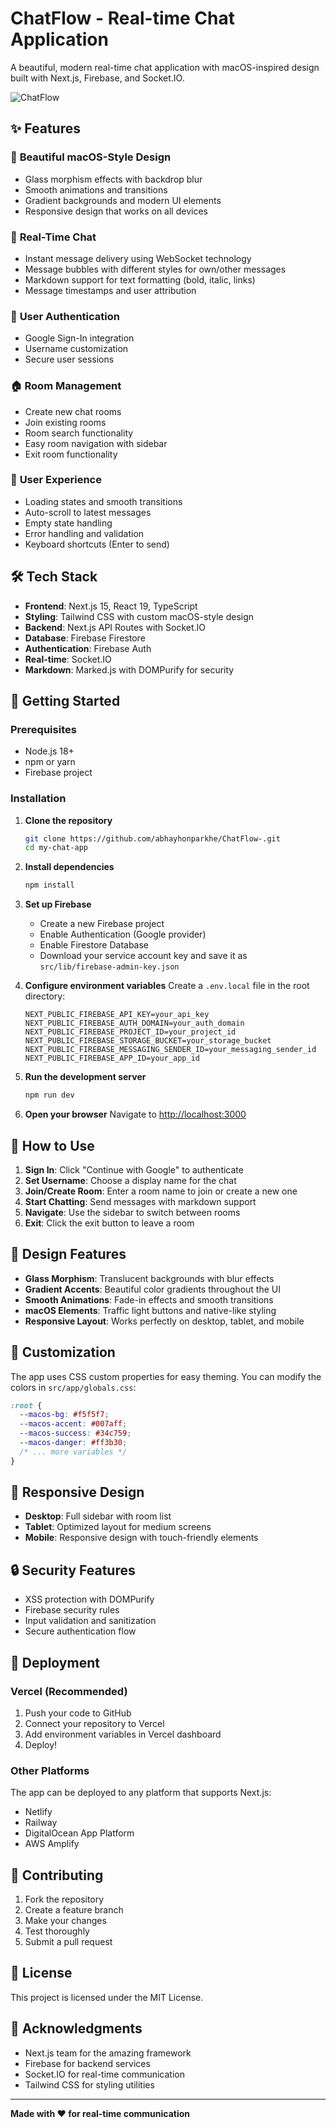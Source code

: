 # ChatFlow - Real-time Chat Application

A beautiful, modern real-time chat application with macOS-inspired design built with Next.js, Firebase, and Socket.IO.

![ChatFlow](https://img.shields.io/badge/ChatFlow-Real--time%20Chat-blue?style=for-the-badge&logo=chat)

## ✨ Features

### 🎨 **Beautiful macOS-Style Design**
- Glass morphism effects with backdrop blur
- Smooth animations and transitions
- Gradient backgrounds and modern UI elements
- Responsive design that works on all devices

### 💬 **Real-Time Chat**
- Instant message delivery using WebSocket technology
- Message bubbles with different styles for own/other messages
- Markdown support for text formatting (bold, italic, links)
- Message timestamps and user attribution

### 🔐 **User Authentication**
- Google Sign-In integration
- Username customization
- Secure user sessions

### 🏠 **Room Management**
- Create new chat rooms
- Join existing rooms
- Room search functionality
- Easy room navigation with sidebar
- Exit room functionality

### 🚀 **User Experience**
- Loading states and smooth transitions
- Auto-scroll to latest messages
- Empty state handling
- Error handling and validation
- Keyboard shortcuts (Enter to send)

## 🛠️ Tech Stack

- **Frontend**: Next.js 15, React 19, TypeScript
- **Styling**: Tailwind CSS with custom macOS-style design
- **Backend**: Next.js API Routes with Socket.IO
- **Database**: Firebase Firestore
- **Authentication**: Firebase Auth
- **Real-time**: Socket.IO
- **Markdown**: Marked.js with DOMPurify for security

## 🚀 Getting Started

### Prerequisites

- Node.js 18+ 
- npm or yarn
- Firebase project

### Installation

1. **Clone the repository**
   ```bash
   git clone https://github.com/abhayhonparkhe/ChatFlow-.git
   cd my-chat-app
   ```

2. **Install dependencies**
   ```bash
   npm install
   ```

3. **Set up Firebase**
   - Create a new Firebase project
   - Enable Authentication (Google provider)
   - Enable Firestore Database
   - Download your service account key and save it as `src/lib/firebase-admin-key.json`

4. **Configure environment variables**
   Create a `.env.local` file in the root directory:
   ```env
   NEXT_PUBLIC_FIREBASE_API_KEY=your_api_key
   NEXT_PUBLIC_FIREBASE_AUTH_DOMAIN=your_auth_domain
   NEXT_PUBLIC_FIREBASE_PROJECT_ID=your_project_id
   NEXT_PUBLIC_FIREBASE_STORAGE_BUCKET=your_storage_bucket
   NEXT_PUBLIC_FIREBASE_MESSAGING_SENDER_ID=your_messaging_sender_id
   NEXT_PUBLIC_FIREBASE_APP_ID=your_app_id
   ```

5. **Run the development server**
   ```bash
   npm run dev
   ```

6. **Open your browser**
   Navigate to [http://localhost:3000](http://localhost:3000)

## 🎯 How to Use

1. **Sign In**: Click "Continue with Google" to authenticate
2. **Set Username**: Choose a display name for the chat
3. **Join/Create Room**: Enter a room name to join or create a new one
4. **Start Chatting**: Send messages with markdown support
5. **Navigate**: Use the sidebar to switch between rooms
6. **Exit**: Click the exit button to leave a room

## 🎨 Design Features

- **Glass Morphism**: Translucent backgrounds with blur effects
- **Gradient Accents**: Beautiful color gradients throughout the UI
- **Smooth Animations**: Fade-in effects and smooth transitions
- **macOS Elements**: Traffic light buttons and native-like styling
- **Responsive Layout**: Works perfectly on desktop, tablet, and mobile

## 🔧 Customization

The app uses CSS custom properties for easy theming. You can modify the colors in `src/app/globals.css`:

```css
:root {
  --macos-bg: #f5f5f7;
  --macos-accent: #007aff;
  --macos-success: #34c759;
  --macos-danger: #ff3b30;
  /* ... more variables */
}
```

## 📱 Responsive Design

- **Desktop**: Full sidebar with room list
- **Tablet**: Optimized layout for medium screens
- **Mobile**: Responsive design with touch-friendly elements

## 🔒 Security Features

- XSS protection with DOMPurify
- Firebase security rules
- Input validation and sanitization
- Secure authentication flow

## 🚀 Deployment

### Vercel (Recommended)
1. Push your code to GitHub
2. Connect your repository to Vercel
3. Add environment variables in Vercel dashboard
4. Deploy!

### Other Platforms
The app can be deployed to any platform that supports Next.js:
- Netlify
- Railway
- DigitalOcean App Platform
- AWS Amplify

## 🤝 Contributing

1. Fork the repository
2. Create a feature branch
3. Make your changes
4. Test thoroughly
5. Submit a pull request

## 📄 License

This project is licensed under the MIT License.

## 🙏 Acknowledgments

- Next.js team for the amazing framework
- Firebase for backend services
- Socket.IO for real-time communication
- Tailwind CSS for styling utilities

---

**Made with ❤️ for real-time communication**
